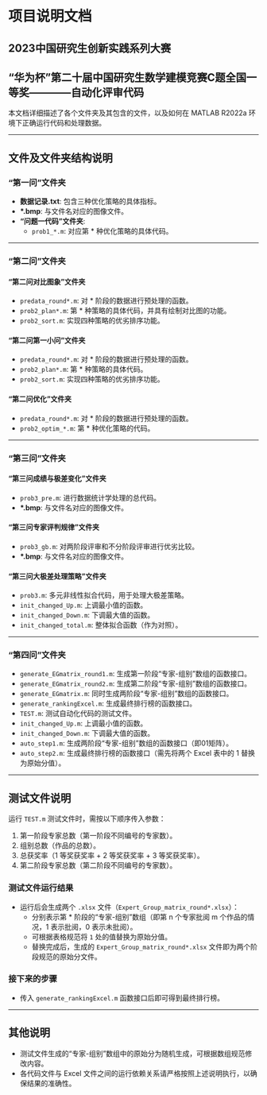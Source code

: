 # 项目说明文档
## 2023中国研究生创新实践系列大赛
## “华为杯”第二十届中国研究生数学建模竞赛C题全国一等奖————自动化评审代码
本文档详细描述了各个文件夹及其包含的文件，以及如何在 MATLAB R2022a 环境下正确运行代码和处理数据。

---

## 文件及文件夹结构说明

### **“第一问”文件夹**
- **数据记录.txt**: 包含三种优化策略的具体指标。
- **\*.bmp**: 与文件名对应的图像文件。
- **“问题一代码”文件夹**:
  - `prob1_*.m`: 对应第 * 种优化策略的具体代码。

---

### **“第二问”文件夹**
#### **“第二问对比图象”文件夹**
- `predata_round*.m`: 对 * 阶段的数据进行预处理的函数。
- `prob2_plan*.m`: 第 * 种策略的具体代码，并具有绘制对比图的功能。
- `prob2_sort.m`: 实现四种策略的优劣排序功能。

#### **“第二问第一小问”文件夹**
- `predata_round*.m`: 对 * 阶段的数据进行预处理的函数。
- `prob2_plan*.m`: 第 * 种策略的具体代码。
- `prob2_sort.m`: 实现四种策略的优劣排序功能。

#### **“第二问优化”文件夹**
- `predata_round*.m`: 对 * 阶段的数据进行预处理的函数。
- `prob2_optim_*.m`: 第 * 种优化策略的代码。

---

### **“第三问”文件夹**
#### **“第三问成绩与极差变化”文件夹**
- `prob3_pre.m`: 进行数据统计学处理的总代码。
- **\*.bmp**: 与文件名对应的图像文件。

#### **“第三问专家评判规律”文件夹**
- `prob3_gb.m`: 对两阶段评审和不分阶段评审进行优劣比较。
- **\*.bmp**: 与文件名对应的图像文件。

#### **“第三问大极差处理策略”文件夹**
- `prob3.m`: 多元非线性拟合代码，用于处理大极差策略。
- `init_changed_Up.m`: 上调最小值的函数。
- `init_changed_Down.m`: 下调最大值的函数。
- `init_changed_total.m`: 整体拟合函数（作为对照）。

---

### **“第四问”文件夹**
- `generate_EGmatrix_round1.m`: 生成第一阶段“专家-组别”数组的函数接口。
- `generate_EGmatrix_round2.m`: 生成第二阶段“专家-组别”数组的函数接口。
- `generate_EGmatrix.m`: 同时生成两阶段“专家-组别”数组的函数接口。
- `generate_rankingExcel.m`: 生成最终排行榜的函数接口。
- `TEST.m`: 测试自动化代码的测试文件。
- `init_changed_Up.m`: 上调最小值的函数。
- `init_changed_Down.m`: 下调最大值的函数。
- `auto_step1.m`: 生成两阶段“专家-组别”数组的函数接口（即01矩阵）。
- `auto_step2.m`: 生成最终排行榜的函数接口（需先将两个 Excel 表中的 1 替换为原始分值）。

---

## 测试文件说明

运行 `TEST.m` 测试文件时，需按以下顺序传入参数：
1. 第一阶段专家总数（第一阶段不同编号的专家数）。
2. 组别总数（作品的总数）。
3. 总获奖率（1 等奖获奖率 + 2 等奖获奖率 + 3 等奖获奖率）。
4. 第二阶段专家总数（第二阶段不同编号的专家数）。

### 测试文件运行结果
- 运行后会生成两个 `.xlsx` 文件（`Expert_Group_matrix_round*.xlsx`）：
  - 分别表示第 * 阶段的“专家-组别”数组（即第 n 个专家批阅 m 个作品的情况，1 表示批阅，0 表示未批阅）。
  - 可根据表格规范将 `1` 处的值替换为原始分值。
  - 替换完成后，生成的 `Expert_Group_matrix_round*.xlsx` 文件即为两个阶段规范的原始分文件。

### 接下来的步骤
- 传入 `generate_rankingExcel.m` 函数接口后即可得到最终排行榜。

---

## 其他说明
- 测试文件生成的“专家-组别”数组中的原始分为随机生成，可根据数组规范修改内容。
- 各代码文件与 Excel 文件之间的运行依赖关系请严格按照上述说明执行，以确保结果的准确性。
